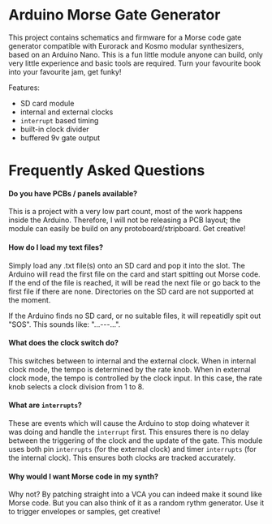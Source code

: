 # Arduino Morse Gate Generator
This project contains schematics and firmware for a Morse code gate generator compatible with Eurorack and Kosmo modular synthesizers, based on an Arduino Nano. This is a fun little module anyone can build, only very little experience and basic tools are required. Turn your favourite book into your favourite jam, get funky!

Features:
- SD card module
- internal and external clocks
- `interrupt` based timing
- built-in clock divider
- buffered 9v gate output

# Frequently Asked Questions
#### Do you have PCBs / panels available?
This is a project with a very low part count, most of the work happens inside the Arduino. Therefore, I will not be releasing a PCB layout; the module can easily be build on any protoboard/stripboard. Get creative!

#### How do I load my text files?
Simply load any .txt file(s) onto an SD card and pop it into the slot. The Arduino will read the first file on the card and start spitting out Morse code. If the end of the file is reached, it will be read the next file or go back to the first file if there are none. Directories on the SD card are not supported at the moment.

If the Arduino finds no SD card, or no suitable files, it will repeatidly spit out "SOS". This sounds like: "...---...". 

#### What does the clock switch do?
This switches between to internal and the external clock. When in internal clock mode, the tempo is determined by the rate knob. When in external clock mode, the tempo is controlled by the clock input. In this case, the rate knob selects a clock division from 1 to 8.

#### What are `interrupts`?
These are events which will cause the Arduino to stop doing whatever it was doing and handle the `interrupt` first. This ensures there is no delay between the triggering of the clock and the update of the gate. This module uses both pin `interrupts` (for the external clock) and timer `interrupts` (for the internal clock). This ensures both clocks are tracked accurately.

#### Why would I want Morse code in my synth?
Why not? By patching straight into a VCA you can indeed make it sound like Morse code. But you can also think of it as a random rythm generator. Use it to trigger envelopes or samples, get creative!
